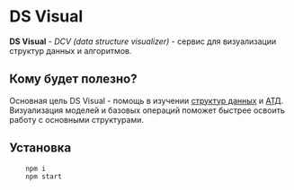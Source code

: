 # DS Visual

**DS Visual** - *DCV (data structure visualizer)* - сервис для визуализации структур данных и алгоритмов.

## Кому будет полезно?
Основная цель DS Visual - помощь в изучении 
[структур данных](https://ru.wikipedia.org/wiki/%D0%A1%D1%82%D1%80%D1%83%D0%BA%D1%82%D1%83%D1%80%D0%B0_%D0%B4%D0%B0%D0%BD%D0%BD%D1%8B%D1%85)
и [АТД](https://ru.wikipedia.org/wiki/%D0%90%D0%B1%D1%81%D1%82%D1%80%D0%B0%D0%BA%D1%82%D0%BD%D1%8B%D0%B9_%D1%82%D0%B8%D0%BF_%D0%B4%D0%B0%D0%BD%D0%BD%D1%8B%D1%85). Визуализация моделей и базовых операций поможет быстрее освоить работу с основными структурами.

## Установка 
```
    npm i
    npm start
```

